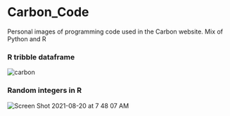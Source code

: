 # Carbon_Code

Personal images of programming code used in the Carbon website. Mix of Python and R

### R tribble dataframe
![carbon](https://user-images.githubusercontent.com/55933131/137225359-cf171a94-0d79-4dd2-877c-07c230f45144.png)

### Random integers in R
![Screen Shot 2021-08-20 at 7 48 07 AM](https://user-images.githubusercontent.com/55933131/137226650-b65c3fb8-d654-4319-b892-06c3f119d760.png)
